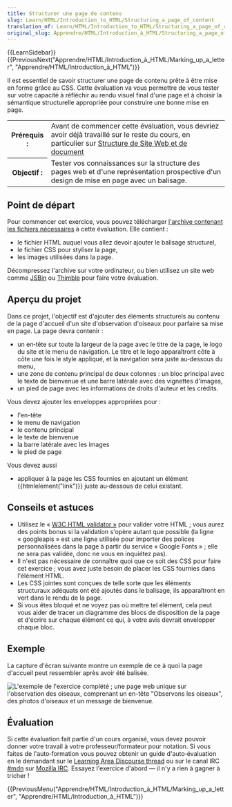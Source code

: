 ```yaml
---
title: Structurer une page de contenu
slug: Learn/HTML/Introduction_to_HTML/Structuring_a_page_of_content
translation_of: Learn/HTML/Introduction_to_HTML/Structuring_a_page_of_content
original_slug: Apprendre/HTML/Introduction_à_HTML/Structuring_a_page_of_content
---
```


{{LearnSidebar}}
{{PreviousNext("Apprendre/HTML/Introduction_à_HTML/Marking_up_a_letter", "Apprendre/HTML/Introduction_à_HTML")}}

Il est essentiel de savoir structurer une page de contenu prête à être mise en forme grâce au CSS. Cette évaluation va vous permettre de vous tester sur votre capacité à réfléchir au rendu visuel final d'une page et à choisir la sémantique structurelle appropriée pour construire une bonne mise en page.

<table class="standard-table">
  <tbody>
    <tr>
      <th scope="row">Prérequis :</th>
      <td>
        Avant de commencer cette évaluation, vous devriez avoir déjà travaillé
        sur le reste du cours, en particulier sur
        <a
          href="/fr/docs/Apprendre/HTML/Introduction_à_HTML/Document_and_website_structure"
          >Structure de Site Web et de document</a
        >
      </td>
    </tr>
    <tr>
      <th scope="row">Objectif :</th>
      <td>
        Tester vos connaissances sur la structure des pages web et d'une
        représentation prospective d'un design de mise en page avec un balisage.
      </td>
    </tr>
  </tbody>
</table>

## Point de départ

Pour commencer cet exercice, vous pouvez télécharger [l'archive contenant les fichiers nécessaires](https://github.com/mdn/learning-area/blob/master/html/introduction-to-html/structuring-a-page-of-content-start/assets.zip?raw=true) à cette évaluation. Elle contient :

- le fichier HTML auquel vous allez devoir ajouter le balisage structurel,
- le fichier CSS pour styliser la page,
- les images utilisées dans la page.

Décompressez l'archive sur votre ordinateur, ou bien utilisez un site web comme [JSBin](http://jsbin.com/) ou [Thimble](https://thimble.mozilla.org/) pour faire votre évaluation.

## Aperçu du projet

Dans ce projet, l'objectif est d'ajouter des éléments structurels au contenu de la page d'accueil d'un site d'observation d'oiseaux pour parfaire sa mise en page. La page devra contenir :

- un en‑tête sur toute la largeur de la page avec le titre de la page, le logo du site et le menu de navigation. Le titre et le logo apparaîtront côte à côte une fois le style appliqué, et la navigation sera juste au‑dessous du menu,
- une zone de contenu principal de deux colonnes : un bloc principal avec le texte de bienvenue et une barre latérale avec des vignettes d'images,
- un pied de page avec les informations de droits d'auteur et les crédits.

Vous devez ajouter les enveloppes appropriées pour&nbsp;:

- l'en-tête
- le menu de navigation
- le contenu principal
- le texte de bienvenue
- la barre latérale avec les images
- le pied de page

Vous devez aussi

- appliquer à la page les CSS fournies en ajoutant un élément {{htmlelement("link")}} juste au‑dessous de celui existant.

## Conseils et astuces

- Utilisez le «&nbsp;[W3C HTML validator&nbsp;»](https://validator.w3.org/) pour valider votre HTML&nbsp;; vous aurez des points bonus si la validation s'opère autant que possible (la ligne «&nbsp;googleapis&nbsp;» est une ligne utilisée pour importer des polices personnalisées dans la page à partir du service «&nbsp;Google Fonts » ; elle ne sera pas validée, donc ne vous en inquiétez pas).
- Il n'est pas nécessaire de connaître quoi que ce soit des CSS pour faire cet exercice&nbsp;; vous avez juste besoin de placer les CSS fournies dans l'élément HTML.
- Les CSS jointes sont conçues de telle sorte que les éléments structuraux adéquats ont été ajoutés dans le balisage, ils apparaîtront en vert dans le rendu de la page.
- Si vous êtes bloqué et ne voyez pas où mettre tel élément, cela peut vous aider de tracer un diagramme des blocs de disposition de la page et d'écrire sur chaque élément ce qui, à votre avis devrait envelopper chaque bloc.

## Exemple

La capture d'écran suivante montre un exemple de ce à quoi la page d'accueil peut ressembler après avoir été balisée.

![L'exemple de l'exercice complété ; une page web unique sur l'observation des oiseaux, comprenant un en-tête "Observons les oiseaux", des photos d'oiseaux et un message de bienvenue.](oiseaux.png)

## Évaluation

Si cette évaluation fait partie d'un cours organisé, vous devez pouvoir donner votre travail à votre professeur/formateur pour notation. Si vous faites de l'auto‑formation vous pouvez obtenir un guide d'auto‑évaluation en le demandant sur le [Learning Area Discourse thread](https://discourse.mozilla-community.org/t/learning-web-development-marking-guides-and-questions/16294) ou sur le canal IRC [#mdn](irc://irc.mozilla.org/mdn) sur [Mozilla IRC](https://wiki.mozilla.org/IRC). Essayez l'exercice d'abord — il n'y a rien à gagner à tricher&nbsp;!

{{PreviousMenu("Apprendre/HTML/Introduction_à_HTML/Marking_up_a_letter", "Apprendre/HTML/Introduction_à_HTML")}}
